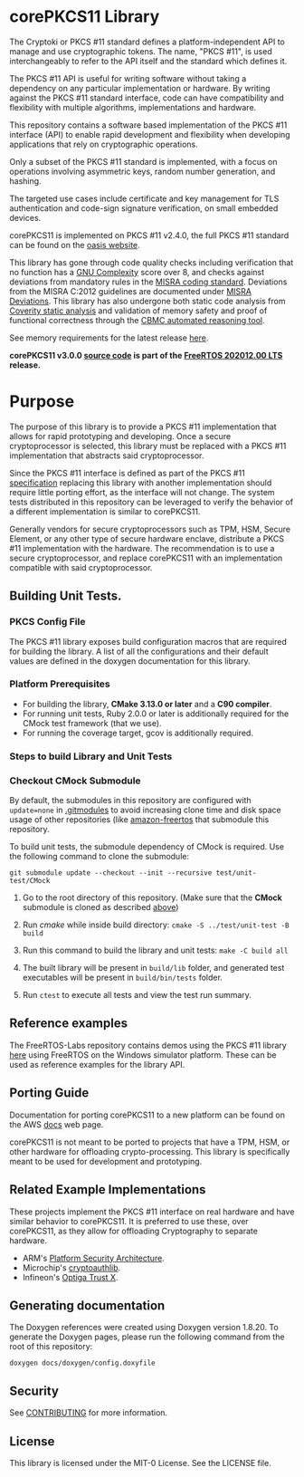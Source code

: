 # corePKCS11 Library 

The Cryptoki or PKCS #11 standard defines a platform-independent API to manage and use cryptographic tokens. The name, "PKCS #11", is used interchangeably to refer to the API itself and the standard which defines it.

The PKCS #11 API is useful for writing software without taking a dependency on any particular implementation or hardware. By writing against the PKCS #11 standard interface, code can have compatibility and flexibility with multiple algorithms, implementations and hardware. 

This repository contains a software based implementation of the PKCS #11 interface (API)  to enable rapid development and flexibility when developing  applications that rely on cryptographic operations.

Only a subset of the PKCS #11 standard is implemented, with a focus on operations involving asymmetric keys, random number generation, and hashing. 

The targeted use cases include certificate and key management for TLS authentication and code-sign signature verification, on small embedded devices.

corePKCS11 is implemented on PKCS #11 v2.4.0, the full PKCS #11 standard can be found on the [oasis website](http://docs.oasis-open.org/pkcs11/pkcs11-base/v2.40/os/pkcs11-base-v2.40-os.html).

This library has gone through code quality checks including verification that no function has a [GNU Complexity](https://www.gnu.org/software/complexity/manual/complexity.html) score over 8, and checks against deviations from mandatory rules in the [MISRA coding standard](https://www.misra.org.uk/MISRAHome/MISRAC2012/tabid/196/Default.aspx).  Deviations from the MISRA C:2012 guidelines are documented under [MISRA Deviations](MISRA.md). This library has also undergone both static code analysis from [Coverity static analysis](https://scan.coverity.com/) and validation of memory safety and proof of functional correctness through the [CBMC automated reasoning tool](https://www.cprover.org/cbmc/).

See memory requirements for the latest release [here](https://docs.aws.amazon.com/embedded-csdk/202103.00/lib-ref/libraries/standard/corePKCS11/docs/doxygen/output/html/pkcs11_design.html#pkcs11_memory_requirements).

**corePKCS11 v3.0.0 [source code](https://github.com/FreeRTOS/corePKCS11/tree/v3.0.0/source) is part of the [FreeRTOS 202012.00 LTS](https://github.com/FreeRTOS/FreeRTOS-LTS/tree/202012.00-LTS) release.**

# Purpose

The purpose of this library is to provide a PKCS #11 implementation that allows for rapid prototyping and developing. Once a secure cryptoprocessor is selected, this library must be replaced with a PKCS #11 implementation that abstracts
said cryptoprocessor.

Since the PKCS #11 interface is defined as part of the PKCS #11 [specification](https://docs.oasis-open.org/pkcs11/pkcs11-base/v2.40/os/pkcs11-base-v2.40-os.html) replacing this library with another implementation 
should require little porting effort, as the interface will not change. The system tests distributed in this repository can be leveraged to verify the behavior of a different implementation is similar to corePKCS11.

Generally vendors for secure cryptoprocessors such as TPM, HSM, Secure Element, or any other type of secure hardware enclave, distribute a PKCS #11 implementation with the hardware. 
The recommendation is to use a secure cryptoprocessor, and replace corePKCS11 with an implementation compatible with said cryptoprocessor.

## Building Unit Tests.

### PKCS Config File

The PKCS #11 library exposes build configuration macros that are required for building the library.
A list of all the configurations and their default values are defined in the doxygen documentation for this library.

### Platform Prerequisites

- For building the library, **CMake 3.13.0 or later** and a **C90 compiler**.
- For running unit tests, Ruby 2.0.0 or later is additionally required for the CMock test framework (that we use).
- For running the coverage target, gcov is additionally required.

### Steps to build **Library** and **Unit Tests**

### Checkout CMock Submodule
By default, the submodules in this repository are configured with `update=none` in [.gitmodules](.gitmodules) to avoid increasing clone time and disk space usage of other repositories (like [amazon-freertos](https://github.com/aws/amazon-freertos) that submodule this repository.

To build unit tests, the submodule dependency of CMock is required. Use the following command to clone the submodule:
```
git submodule update --checkout --init --recursive test/unit-test/CMock
```

1. Go to the root directory of this repository. (Make sure that the **CMock** submodule is cloned as described [above](#checkout-cmock-submodule))

1. Run *cmake* while inside build directory: `cmake -S ../test/unit-test -B build`

1. Run this command to build the library and unit tests: `make -C build all`

1. The built library will be present in `build/lib` folder, and generated test executables will be present in `build/bin/tests` folder.

1. Run `ctest` to execute all tests and view the test run summary.

## Reference examples

The FreeRTOS-Labs repository contains demos using the PKCS #11 library [here](https://github.com/FreeRTOS/FreeRTOS-Labs/tree/master/FreeRTOS-Plus/Demo/FreeRTOS_Plus_PKCS11_Windows_Simulator/examples) using FreeRTOS on the Windows simulator platform. These can be used as reference examples for the library API.

## Porting Guide
Documentation for porting corePKCS11 to a new platform can be found on the AWS [docs](https://docs.aws.amazon.com/freertos/latest/portingguide/afr-porting-pkcs.html) web page.

corePKCS11 is not meant to be ported to projects that have a TPM, HSM, or other hardware for offloading crypto-processing. This library is specifically meant to be used for development and prototyping.


## Related Example Implementations
These projects implement the PKCS #11 interface on real hardware and have similar behavior to corePKCS11. It is preferred to use these, over corePKCS11, as they allow for offloading Cryptography to separate hardware.

* ARM's [Platform Security Architecture](https://github.com/Linaro/freertos-pkcs11-psa). 
* Microchip's [cryptoauthlib](https://github.com/MicrochipTech/cryptoauthlib). 
* Infineon's [Optiga Trust X](https://github.com/aws/amazon-freertos/blob/master/vendors/infineon/secure_elements/pkcs11/iot_pkcs11_trustx.c). 

## Generating documentation

The Doxygen references were created using Doxygen version 1.8.20. To generate the
Doxygen pages, please run the following command from the root of this repository:

```shell
doxygen docs/doxygen/config.doxyfile
```

## Security

See [CONTRIBUTING](CONTRIBUTING.md#security-issue-notifications) for more information.

## License

This library is licensed under the MIT-0 License. See the LICENSE file.

